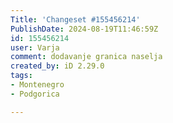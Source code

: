 ```yaml
---
Title: 'Changeset #155456214'
PublishDate: 2024-08-19T11:46:59Z
id: 155456214
user: Varja
comment: dodavanje granica naselja
created_by: iD 2.29.0
tags:
- Montenegro
- Podgorica

---
```


